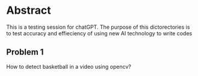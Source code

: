 # Abstract
This is a testing session for chatGPT. The purpose of this dictorectories is to test accuracy and effieciency of using new AI technology to write codes

## Problem 1
How to detect basketball in a video using opencv?

